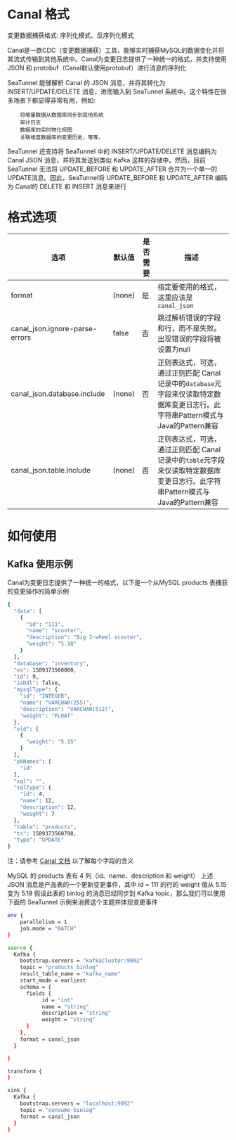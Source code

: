 # Canal 格式

变更数据捕获格式:
序列化模式、反序列化模式

Canal是一款CDC（变更数据捕获）工具，能够实时捕获MySQL的数据变化并将其流式传输到其他系统中。Canal为变更日志提供了一种统一的格式，并支持使用 JSON 和 protobuf（Canal默认使用protobuf）进行消息的序列化

SeaTunnel 能够解析 Canal 的 JSON 消息，并将其转化为 INSERT/UPDATE/DELETE 消息，进而输入到 SeaTunnel 系统中。这个特性在很多场景下都显得非常有用，例如:

        将增量数据从数据库同步到其他系统
        审计日志
        数据库的实时物化视图
        关联维度数据库的变更历史，等等。

SeaTunnel 还支持将 SeaTunnel 中的 INSERT/UPDATE/DELETE 消息编码为 Canal JSON 消息，并将其发送到类似 Kafka 这样的存储中。然而，目前 SeaTunnel 无法将 UPDATE_BEFORE 和 UPDATE_AFTER 合并为一个单一的UPDATE消息。因此，SeaTunnel将 UPDATE_BEFORE 和 UPDATE_AFTER 编码为 Canal的 DELETE 和 INSERT 消息来进行

# 格式选项

|               选项               |  默认值   | 是否需要 |                                         描述                                         |
|--------------------------------|--------|------|------------------------------------------------------------------------------------|
| format                         | (none) | 是    | 指定要使用的格式，这里应该是 `canal_json`                                                        |
| canal_json.ignore-parse-errors | false  | 否    | 跳过解析错误的字段和行，而不是失败。出现错误的字段将被设置为null                                                 |
| canal_json.database.include    | (none) | 否    | 正则表达式，可选，通过正则匹配 Canal 记录中的`database`元字段来仅读取特定数据库变更日志行。此字符串Pattern模式与Java的Pattern兼容 |
| canal_json.table.include       | (none) | 否    | 正则表达式，可选，通过正则匹配 Canal 记录中的`table`元字段来仅读取特定数据库变更日志行。此字符串Pattern模式与Java的Pattern兼容    |

# 如何使用

## Kafka 使用示例

Canal为变更日志提供了一种统一的格式，以下是一个从MySQL products 表捕获的变更操作的简单示例

```bash
{
  "data": [
    {
      "id": "111",
      "name": "scooter",
      "description": "Big 2-wheel scooter",
      "weight": "5.18"
    }
  ],
  "database": "inventory",
  "es": 1589373560000,
  "id": 9,
  "isDdl": false,
  "mysqlType": {
    "id": "INTEGER",
    "name": "VARCHAR(255)",
    "description": "VARCHAR(512)",
    "weight": "FLOAT"
  },
  "old": [
    {
      "weight": "5.15"
    }
  ],
  "pkNames": [
    "id"
  ],
  "sql": "",
  "sqlType": {
    "id": 4,
    "name": 12,
    "description": 12,
    "weight": 7
  },
  "table": "products",
  "ts": 1589373560798,
  "type": "UPDATE"
}
```

注：请参考 [Canal 文档](https://github.com/alibaba/canal/wiki) 以了解每个字段的含义

MySQL 的 products 表有 4 列（id、name、description 和 weight）
上述 JSON 消息是产品表的一个更新变更事件，其中 id = 111 的行的 weight 值从 5.15 变为 5.18
假设此表的 binlog 的消息已经同步到 Kafka topic，那么我们可以使用下面的 SeaTunnel 示例来消费这个主题并体现变更事件

```bash
env {
    parallelism = 1
    job.mode = "BATCH"
}

source {
  Kafka {
    bootstrap.servers = "kafkaCluster:9092"
    topic = "products_binlog"
    result_table_name = "kafka_name"
    start_mode = earliest
    schema = {
      fields {
           id = "int"
           name = "string"
           description = "string"
           weight = "string"
      }
    },
    format = canal_json
  }

}

transform {
}

sink {
  Kafka {
    bootstrap.servers = "localhost:9092"
    topic = "consume-binlog"
    format = canal_json
  }
}
```


